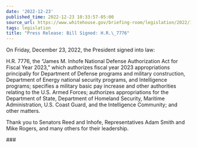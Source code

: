 ```yaml
---
date: '2022-12-23'
published_time: 2022-12-23 10:33:57-05:00
source_url: https://www.whitehouse.gov/briefing-room/legislation/2022/12/23/press-release-bill-signed-h-r-7776/
tags: legislation
title: "Press Release: Bill Signed: H.R.\_7776"
---
```

 
On Friday, December 23, 2022, the President signed into law:

H.R. 7776, the “James M. Inhofe National Defense Authorization Act for
Fiscal Year 2023,” which authorizes fiscal year 2023 appropriations
principally for Department of Defense programs and military
construction, Department of Energy national security programs, and
Intelligence programs; specifies a military basic pay increase and other
authorities relating to the U.S. Armed Forces; authorizes appropriations
for the Department of State, Department of Homeland Security, Maritime
Administration, U.S. Coast Guard, and the Intelligence Community; and
other matters.

Thank you to Senators Reed and Inhofe, Representatives Adam Smith and
Mike Rogers, and many others for their leadership.

\###
